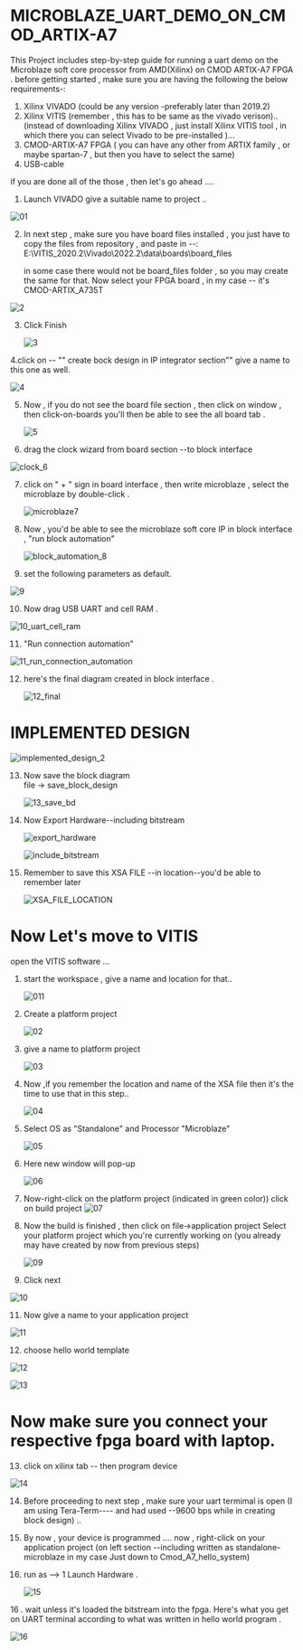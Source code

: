 # MICROBLAZE_UART_DEMO_ON_CMOD_ARTIX-A7
This Project includes step-by-step guide for running a uart demo on the Microblaze soft core processor from AMD(Xilinx) on CMOD ARTIX-A7 FPGA .
before getting started , make sure you are having the following the below requirements-:
1. Xilinx VIVADO (could be any version -preferably later than 2019.2)
2. Xilinx VITIS  (remember , this has to be same as the vivado verison)..
   (instead of downloading Xilinx VIVADO , just install Xilinx VITIS tool , in which there you can select Vivado to be pre-installed )...
3. CMOD-ARTIX-A7 FPGA ( you can have any other from ARTIX family , or maybe spartan-7 , but then you have to select the same)
4. USB-cable

  if you are done all of the those , then let's go ahead .... 

1. Launch VIVADO
   give a suitable name to project ..
   
![01](./01.jpg)


2. In next step , make sure you have board files installed , you just have to copy the
    files from repository , and paste in --: E:\VITIS_2020.2\Vivado\2022.2\data\boards\board_files


   in some case there would not be board_files folder , so you may create the same for that.
   Now select your FPGA board , in my case -- it's CMOD-ARTIX_A735T
   
![2](./2.jpg)

3. Click Finish

   ![3](./3.jpg)

4.click on -- "" create bock design in IP integrator section""
  give a name to this one as well.
  
  ![4](./4.jpg)

5. Now , if you do not see the board file section , then click on window , then click-on-boards
   you'll then be able to see the all board tab .


   
   ![5](./5.jpg)

6. drag the clock wizard from board section --to block interface

  ![clock_6](./clock_6.jpg)


7. click on " + " sign in board interface , then write microblaze , select the microblaze by
   double-click .

   ![microblaze7](./microblaze7.jpg)

 8. Now  , you'd be able to see the microblaze soft core IP in block interface ,
     "run block automation"

     ![block_automation_8](./block_automation_8.jpg)

9.   set the following parameters as default.

   ![9](./9.jpg)

 10. Now drag USB UART and cell RAM .

   ![10_uart_cell_ram](./10_uart_cell_ram.jpg)

11.  "Run connection automation"

  ![11_run_connection_automation](./11_run_connection_automation.jpg)

12. here's the final diagram created in block interface .

     ![12_final](./12_final.jpg)

   # IMPLEMENTED DESIGN
    
   ![implemented_design_2](./implemented_design_2.jpg)

 13. Now save the block diagram    
     file -> save_block_design

     ![13_save_bd](./13_save_bd.jpg)

 14. Now Export Hardware--including bitstream
          
      ![export_hardware](./export_hardware.jpg)

      ![include_bitstream](./include_bitstream.jpg)

15. Remember to save this XSA FILE --in location--you'd be able to remember later

      ![XSA_FILE_LOCATION](./XSA_FILE_LOCATION.jpg)

 # Now Let's move to VITIS

  open the VITIS software ...

  1. start the workspace , give a name and location for that..

      ![011](./011.jpg)

  2. Create a platform project

     ![02](./02.jpg)
     
  3. give a name to platform project

       ![03](./03.jpg)

  4. Now ,if you remember the location and name of the XSA file then it's the time to use that
     in  this step..

      ![04](./04.jpg)

  5.  Select OS as "Standalone" and Processor "Microblaze"

      ![05](./05.jpg)
      
  6.  Here new window will pop-up

       ![06](./06.jpg)

  7.   Now-right-click on the platform project (indicated in green color))
       click on build project
       ![07](./07.jpg)

 8. Now the build is finished , then click on file->application project
 Select your platform project which you're currently working on (you already may have
      created by now from previous steps)

      ![09](./09.jpg)
    
     
 9. Click next 

   ![10](./10.jpg)

11. Now give a name to your application project

   ![11](./11.jpg)
   
12.   choose hello world template
  
  ![12](./12.jpg)

   ![13](./13.jpg)

#   Now make sure you connect your respective fpga board with laptop.
 
 13.  click on xilinx tab -- then program device
  
     
   ![14](./14.jpg)
    
14. Before proceeding to next step , make sure your uart termimal is open (I am using
    Tera-Term---- and had used --9600 bps while in creating block design) ..
   
15. By now , your device is programmed ....
    now , right-click on your application project (on left section --including written as standalone-microblaze in my case Just down to
    Cmod_A7_hello_system)

    
 15.  run as --> 1 Launch Hardware . 

      ![15](./15.jpg)

  16 . wait unless it's loaded the bitstream into the fpga. Here's what you get on UART terminal according to what was written in hello world program .

   ![16](./16.jpg)
           
    
 
    

   
   


